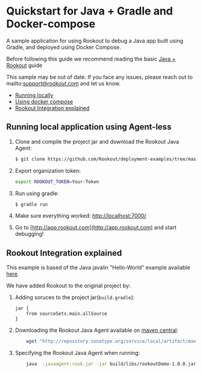 # Quickstart for Java + Gradle and Docker-compose

A sample application for using Rookout to debug a Java app built using Gradle, and deployed using Docker Compose.

Before following this guide we recommend reading the basic [Java + Rookout] guide

This sample may be out of date. If you face any issues, please reach out to mailto:support@rookout.com and let us know.

* [Running locally](#running-locally)
* [Using docker compose](#using-docker-compose)
* [Rookout Integration explained](#rookout-integration-explained)
## Running local application using Agent-less
1. Clone and compile the project jar and download the Rookout Java Agent:
     ```bash
    $ git clone https://github.com/Rookout/deployment-examples/tree/master/java-gradle
    ```
2. Export organization token:
     ```bash
     export ROOKOUT_TOKEN=Your-Token
     ```
3. Run using gradle:
    ```bash
    $ gradle run
    ```
4. Make sure everything worked: [http://localhost:7000/](http://localhost:7000/)

5. Go to [http://app.rookout.com](http://app.rookout.com) and start debugging! 

## Rookout Integration explained

This example is based of the Java javalin "Hello-World" example available [here].

We have added Rookout to the original project by:
1. Adding soruces to the project jar(`build.gradle`):
    ```properties
    jar {
        from sourceSets.main.allSource
    }
    ```
2. Downloading the Rookout Java Agent available on [maven central]:
    ```bash
        wget "http://repository.sonatype.org/service/local/artifact/maven/redirect?r=central-proxy&g=com.rookout&a=rook&v=LATEST"  -O rook.jar
    ```
3. Specifying the Rookout Java Agent when running:
    ```bash
        java  -javaagent:rook.jar -jar build/libs/rookoutDemo-1.0.0.jar
    ```

[Java + Rookout]: https://docs.rookout.com/docs/rooks-setup.html
[here]: https://github.com/tipsy/javalin/
[maven central]: https://mvnrepository.com/artifact/com.rookout/rook
